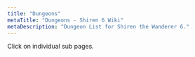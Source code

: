 ```yaml
---
title: "Dungeons"
metaTitle: "Dungeons - Shiren 6 Wiki"
metaDescription: "Dungeon List for Shiren the Wanderer 6."
---
```


Click on individual sub pages.
